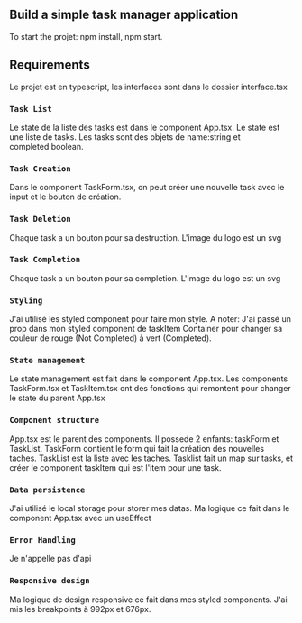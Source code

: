 ## Build a simple task manager application

To start the projet: npm install, npm start.

## Requirements

Le projet est en typescript, les interfaces sont dans le dossier interface.tsx

### `Task List`

Le state de la liste des tasks est dans le component App.tsx. Le state est une liste de tasks. Les tasks sont des objets de name:string et completed:boolean.

### `Task Creation`

Dans le component TaskForm.tsx, on peut créer une nouvelle task avec le input et le bouton de création.

### `Task Deletion`

Chaque task a un bouton pour sa destruction. L'image du logo est un svg

### `Task Completion`

Chaque task a un bouton pour sa completion. L'image du logo est un svg

### `Styling`

J'ai utilisé les styled component pour faire mon style. A noter: J'ai passé un prop dans mon styled component de taskItem Container pour changer sa couleur de rouge (Not Completed) à vert (Completed).

### `State management`

Le state management est fait dans le component App.tsx. Les components TaskForm.tsx et TaskItem.tsx ont des fonctions qui remontent pour changer le state du parent App.tsx

### `Component structure`

App.tsx est le parent des components. Il possede 2 enfants: taskForm et TaskList. TaskForm contient le form qui fait la création des nouvelles taches. TaskList est la liste avec les taches. Tasklist fait un map sur tasks, et créer le component taskItem qui est l'item pour une task.

### `Data persistence`

J'ai utilisé le local storage pour storer mes datas. Ma logique ce fait dans le component App.tsx avec un useEffect

### `Error Handling`

Je n'appelle pas d'api

### `Responsive design`

Ma logique de design responsive ce fait dans mes styled components. J'ai mis les breakpoints à 992px et 676px.
